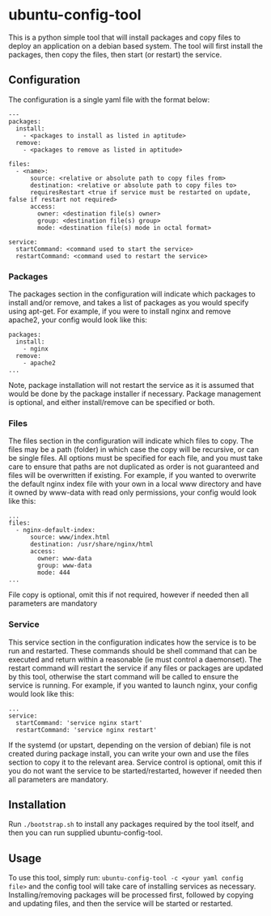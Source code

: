 # ubuntu-config-tool

This is a python simple tool that will install packages and copy files to deploy an application on a debian based system.
The tool will first install the packages, then copy the files, then start (or restart) the service.

## Configuration

The configuration is a single yaml file with the format below:

```
---
packages:
  install:
    - <packages to install as listed in aptitude>
  remove:
    - <packages to remove as listed in aptitude>

files:
  - <name>:
      source: <relative or absolute path to copy files from>
      destination: <relative or absolute path to copy files to>
      requiresRestart <true if service must be restarted on update, false if restart not required>
      access:
        owner: <destination file(s) owner>
        group: <destination file(s) group>
        mode: <destination file(s) mode in octal format>

service:
  startCommand: <command used to start the service>
  restartCommand: <command used to restart the service>
```

### Packages

The packages section in the configuration will indicate which packages to install and/or remove, and takes a list of packages as you would specify using apt-get.
For example, if you were to install nginx and remove apache2, your config would look like this:

```
packages:
  install:
    - nginx
  remove:
    - apache2
...
```
Note, package installation will not restart the service as it is assumed that would be done by the package installer if necessary.
Package management is optional, and either install/remove can be specified or both.

### Files

The files section in the configuration will indicate which files to copy. The files may be a path (folder) in which case the copy will be recursive, or can be single files.
All options must be specified for each file, and you must take care to ensure that paths are not duplicated as order is not guaranteed and files will be overwritten if existing.
For example, if you wanted to overwrite the default nginx index file with your own in a local www directory and have it owned by www-data with read only permissions, your config would look like this:
```
...
files:
  - nginx-default-index:
      source: www/index.html
      destination: /usr/share/nginx/html
      access:
        owner: www-data
        group: www-data
        mode: 444
...
```
File copy is optional, omit this if not required, however if needed then all parameters are mandatory

### Service

This service section in the configuration indicates how the service is to be run and restarted. These commands should be shell command that can be executed and return within a reasonable (ie must control a daemonset).
The restart command will restart the service if any files or packages are updated by this tool, otherwise the start command will be called to ensure the service is running.
For example, if you wanted to launch nginx, your config would look like this:
```
...
service:
  startCommand: 'service nginx start'
  restartCommand: 'service nginx restart'
```
If the systemd (or upstart, depending on the version of debian) file is not created during package install, you can write your own and use the files section to copy it to the relevant area.
Service control is optional, omit this if you do not want the service to be started/restarted, however if needed then all parameters are mandatory.

## Installation

Run `./bootstrap.sh` to install any packages required by the tool itself, and then you can run supplied ubuntu-config-tool.

## Usage

To use this tool, simply run: `ubuntu-config-tool -c <your yaml config file>` and the config tool will take care of installing services as necessary.
Installing/removing packages will be processed first, followed by copying and updating files, and then the service will be started or restarted.
